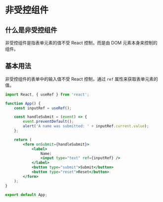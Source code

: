 # 非受控组件

## 什么是非受控组件
非受控组件是指表单元素的值不受 React 控制，而是由 DOM 元素本身来控制的组件。

## 基本用法
非受控组件的表单中的输入值不受 React 控制，通过 `ref` 属性来获取表单元素的值。
```jsx
import React, { useRef } from 'react';

function App() {
    const inputRef = useRef();

    const handleSubmit = (event) => {
        event.preventDefault();
        alert('A name was submitted: ' + inputRef.current.value);
    };

    return (
        <form onSubmit={handleSubmit}>
            <label>
                Name:
                <input type="text" ref={inputRef} />
            </label>
            <button type="submit">Submit</button>
            <button type="reset">Reset</button>
        </form>
    );
}

export default App;
```